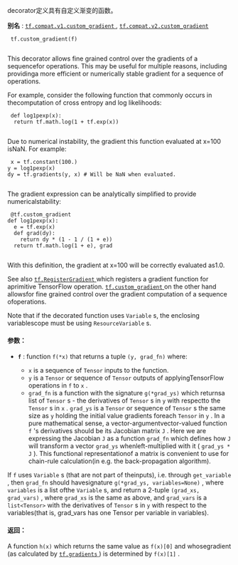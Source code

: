 decorator定义具有自定义渐变的函数。

**别名** : [ `tf.compat.v1.custom_gradient` ](/api_docs/python/tf/custom_gradient), [ `tf.compat.v2.custom_gradient` ](/api_docs/python/tf/custom_gradient)

```
 tf.custom_gradient(f)
 
```

This decorator allows fine grained control over the gradients of a sequencefor operations.  This may be useful for multiple reasons, including providinga more efficient or numerically stable gradient for a sequence of operations.

For example, consider the following function that commonly occurs in thecomputation of cross entropy and log likelihoods:

```
 def log1pexp(x):
  return tf.math.log(1 + tf.exp(x))
 
```

Due to numerical instability, the gradient this function evaluated at x=100 isNaN.  For example:

```
 x = tf.constant(100.)
y = log1pexp(x)
dy = tf.gradients(y, x) # Will be NaN when evaluated.
 
```

The gradient expression can be analytically simplified to provide numericalstability:

```
 @tf.custom_gradient
def log1pexp(x):
  e = tf.exp(x)
  def grad(dy):
    return dy * (1 - 1 / (1 + e))
  return tf.math.log(1 + e), grad
 
```

With this definition, the gradient at x=100 will be correctly evaluated as1.0.

See also [ `tf.RegisterGradient` ](https://tensorflow.google.cn/api_docs/python/tf/RegisterGradient) which registers a gradient function for aprimitive TensorFlow operation. [ `tf.custom_gradient` ](https://tensorflow.google.cn/api_docs/python/tf/custom_gradient) on the other hand allowsfor fine grained control over the gradient computation of a sequence ofoperations.

Note that if the decorated function uses  `Variable` s, the enclosing variablescope must be using  `ResourceVariable` s.

#### 参数：
- **`f`** : function  `f(*x)`  that returns a tuple  `(y, grad_fn)`  where:


    -  `x`  is a sequence of  `Tensor`  inputs to the function.
    -  `y`  is a  `Tensor`  or sequence of  `Tensor`  outputs of applyingTensorFlow operations in  `f`  to  `x` .
    -  `grad_fn`  is a function with the signature  `g(*grad_ys)`  which returnsa list of  `Tensor` s - the derivatives of  `Tensor` s in  `y`  with respectto the  `Tensor` s in  `x` .   `grad_ys`  is a  `Tensor`  or sequence of `Tensor` s the same size as  `y`  holding the initial value gradients foreach  `Tensor`  in  `y` . In a pure mathematical sense, a vector-argumentvector-valued function  `f` 's derivatives should be its Jacobian matrix `J` . Here we are expressing the Jacobian  `J`  as a function  `grad_fn` which defines how  `J`  will transform a vector  `grad_ys`  whenleft-multiplied with it ( `grad_ys * J` ). This functional representationof a matrix is convenient to use for chain-rule calculation(in e.g. the back-propagation algorithm).

If  `f`  uses  `Variable` s (that are not part of theinputs), i.e. through  `get_variable` , then  `grad_fn`  should havesignature  `g(*grad_ys, variables=None)` , where  `variables`  is a list ofthe  `Variable` s, and return a 2-tuple  `(grad_xs, grad_vars)` , where `grad_xs`  is the same as above, and  `grad_vars`  is a  `list<Tensor>` with the derivatives of  `Tensor` s in  `y`  with respect to the variables(that is, grad_vars has one Tensor per variable in variables).


#### 返回：
A function  `h(x)`  which returns the same value as  `f(x)[0]`  and whosegradient (as calculated by [ `tf.gradients` ](https://tensorflow.google.cn/api_docs/python/tf/gradients)) is determined by  `f(x)[1]` .

